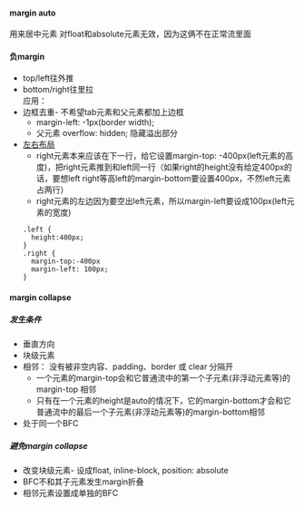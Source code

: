 #### margin auto
用来居中元素 
对float和absolute元素无效，因为这俩不在正常流里面   

#### 负margin     
  - top/left往外推   
  - bottom/right往里拉    
应用：   
- 边框去重- 不希望tab元素和父元素都加上边框    
  - margin-left: -1px(border width);   
  - 父元素 overflow: hidden; 隐藏溢出部分  
- [左右布局](https://codepen.io/jeancccccc/pen/qzEYOZ)   
  - right元素本来应该在下一行，给它设置margin-top: -400px(left元素的高度)，把right元素推到和left同一行（如果right的height没有给定400px的话，要想left right等高left的margin-bottom要设置400px，不然left元素占两行）  
  - right元素的左边因为要空出left元素，所以margin-left要设成100px(left元素的宽度)  
  ```
  .left {
    height:400px;
  }
  .right {
    margin-top:-400px 
    margin-left: 100px;
  }
  ```   

#### margin collapse   
##### 发生条件
- 垂直方向
- 块级元素
- 相邻： 没有被非空内容、padding、border 或 clear 分隔开
  - 一个元素的margin-top会和它普通流中的第一个子元素(非浮动元素等)的 margin-top 相邻
  - 只有在一个元素的height是auto的情况下，它的margin-bottom才会和它普通流中的最后一个子元素(非浮动元素等)的margin-bottom相邻
- 处于同一个BFC

##### 避免margin collapse   
- 改变块级元素- 设成float, inline-block, position: absolute
- BFC不和其子元素发生margin折叠  
- 相邻元素设置成单独的BFC   
